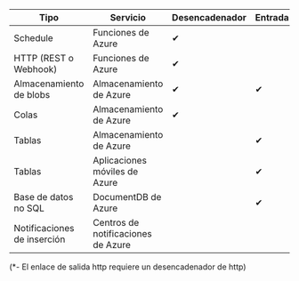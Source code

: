 Tipo | Servicio | Desencadenador | Entrada | Salida 
-----|---------|---------|-------|--------
Schedule | Funciones de Azure | &#10004; | | 
HTTP (REST o Webhook) | Funciones de Azure | &#10004; | | &#10004;*
Almacenamiento de blobs | Almacenamiento de Azure | &#10004; | &#10004; | &#10004; 
Colas | Almacenamiento de Azure | &#10004; | | &#10004;
Tablas | Almacenamiento de Azure | | &#10004; | &#10004;
Tablas | Aplicaciones móviles de Azure | | &#10004; | &#10004;
Base de datos no SQL | DocumentDB de Azure | | &#10004; | &#10004;
Notificaciones de inserción | Centros de notificaciones de Azure | | | &#10004;

(*- El enlace de salida http requiere un desencadenador de http)